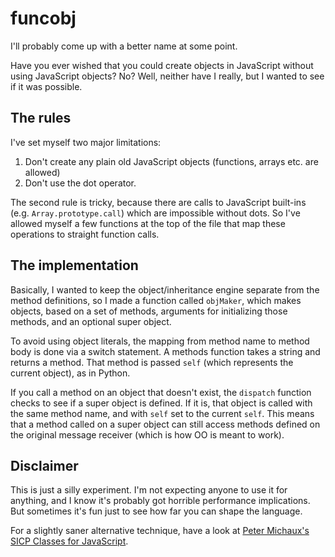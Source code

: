 funcobj
=======

I'll probably come up with a better name at some point.

Have you ever wished that you could create objects in JavaScript without using
JavaScript objects? No? Well, neither have I really, but I wanted to see if it
was possible.

The rules
---------

I've set myself two major limitations:

1. Don't create any plain old JavaScript objects (functions, arrays etc. are allowed)
2. Don't use the dot operator.

The second rule is tricky, because there are calls to JavaScript built-ins
(e.g. `Array.prototype.call`) which are impossible without dots. So I've
allowed myself a few functions at the top of the file that map these operations
to straight function calls.

The implementation
------------------

Basically, I wanted to keep the object/inheritance engine separate from the
method definitions, so I made a function called `objMaker`, which makes
objects, based on a set of methods, arguments for initializing those methods,
and an optional super object.

To avoid using object literals, the mapping from method name to method body is
done via a switch statement. A methods function takes a string and returns a
method. That method is passed `self` (which represents the current object), as
in Python.

If you call a method on an object that doesn't exist, the `dispatch` function
checks to see if a super object is defined. If it is, that object is called
with the same method name, and with `self` set to the current `self`. This
means that a method called on a super object can still access methods defined
on the original message receiver (which is how OO is meant to work).

Disclaimer
----------

This is just a silly experiment. I'm not expecting anyone to use it for
anything, and I know it's probably got horrible performance implications. But
sometimes it's fun just to see how far you can shape the language.

For a slightly saner alternative technique, have a look at [Peter Michaux's SICP Classes for
JavaScript](http://peter.michaux.ca/articles/sicp-classes-for-javascript).
